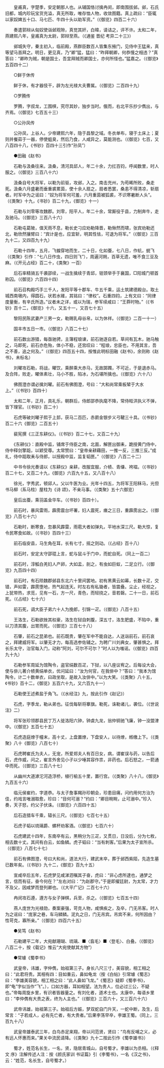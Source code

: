 <!-- { "loadSidebar": true } -->
　　皇甫真，字楚季，安定朝那人也。从辅国恪讨擒冉闵，即南围拔邺。邺，石氏旧都，城内珍玩宝货充溢，真无所取，唯存恤人物，收敛图籍。真上疏曰：“臣辄以家奴婢五十口、马七匹、牛四十头以助军资。”（《御览》四百二十六） 

　　奏遣郭辩从匈奴使诣邺观隙，真觉其奸，白暐，请诘之，评不许。太和二年，燕建熙八年，皇甫真为太尉，郭辩至燕。（《通鉴 晋纪 考异二十三》） 

　　邺城失守，秦主初入，临前殿，燕群臣数百人皆集东掖门，见侍中王猛来，真等望马首拜之。明日，更见真，乃“卿”猛，猛曰：“昨拜朝卿，何恭慢之相违？”真答曰：“卿昨为贼，朝是国士，吾宜拜贼而卿国士，亦何所怪也。”猛嘉之。（《御览》五百四十二） 

　　○鲜于休传 

　　鲜于休，有才器伎干，辟为左光禄大夫曹属。（《御览》二百四十九） 

　　○罗腾传 

　　罗腾，字叔龙，工围棋，究尽其妙，独步当时。俄而，右北平乐抄少儁出，与齐焉。（《御览》七百五十三） 

　　○公孙凤传 

　　公孙凤，上谷人。少帝建熙六年，隐于昌黎之域。冬衣单布，寝于土床上；夏则并餐茹于一器，停使蛆臭，然后乃食，人咸异之，莫能测也。（《御览》七百，又八百四十八，《书钞》百四十三引作“孙凤”） 

　　●田融《赵书》 

　　石勒与汲桑往来。汲桑，清河具邱人，年二十余，力扛百钧，呼闻数里，时人服之。（《御览》三百八十六） 

　　汲桑自号大将军，以勒为前驱，攻邺，入之。南击充州，为苟晞所败，桑走死。汲桑六月盛暑而垂重裘累茵，使十余人扇之，扇者悉罢，桑恚不得清凉，斩扇者。时军中为之谣曰：“奴为将军何可羞，六月重茵被狐裘，不识寒暑断人头”。（《类聚》十九，《书钞》百二十九，《御览》十一） 

　　石勒与刘零等攻魏郡。刘零，阳平人，年二十余，常厮役于县，力制奔牛，走及驰马。（《御览》三百八十六） 

　　石勒屯葛陂，值天雨不息，勒长史刁应劝勒降晋，勒愀然而啸，张宾劝勒还北，勒欣然攘臂曰：“宾计是也，应宜斩，明其性怯，可退为将军。”（《御览》三百九十二，又四百九十九） 

　　石勒十四年，五月，飞蝗穿地而生，二十日，化如蚕，七八日，作蚢，蜕飞（《类聚》引作：“七八日作虫，四日则飞”），周遍河朔，百草无遗，唯不食三豆及麻。（《开元占经》百二十，《类聚》一百） 

　　后石率精骑五千袭邵续，一战生擒续于青邱，钳颈举手于襄国，□阳城门顿首称囚。（《御览》六百四十四） 

　　前石召构殿巧手三千人，发阳平等十郡车、牛五千乘，运土筑建德殿台。取土城西南墩内，得圆石，状若水碓，其铭曰：“律权”。石重四钧，上有文曰：“同律度量衡，有辛氏所造。”议者未之详，或以为瑞，参军续咸曰：“王莽时物。”（《书钞》百十二，《御览》十六，又五十一，又百七十五） 

　　黎阳民陈武妻产三男一女，勒赐乳母谷帛，以为休祥。（《御览》二百一十一） 

　　国丰市五日一市。（《御览》八百二十七） 

　　前石数出游猎，每亟驰骋，主簿程琅谏，前石驰逐自若。草间有瓦木，驰马触之，马即死，前石亦危殆，体小不稳，还宫叹曰：“程琅，忠臣也，不用其言，吾之不善，追之何及。”（《御览》四百五十四，按惟此明标田融《赵书》，余则称《赵书》，未标名） 

　　刘曜攻石勒，将战，曜饮，乘醉乘大赤马，无故踯躅，不可近，于是退赤马。及合阵，败走，曜体素壮，马小不胜，陷冰，为石堪所擒也。（《御览》六十八） 

　　佛图澄亦谓必擒刘曜。前石有佛图澄，号曰：“大和尚常乘板辇于大水上。”（《书钞》百四十） 

　　太和二年，正月，具礼乐，朝群后，侍郎邵恭执麾不降，常侍畦洪执义不弹，皆下理官。（《书钞》百二十） 

　　石虎等破刘曜子熙于上邽，获马二百匹，赤罽金银步义弓鞬三十具。（《书钞》百二十六《御览》二百五十） 

　　裴宪撰《三正东耕仪》。（《书钞》百二十七，又百二十九） 

　　《东耕仪》：直殿中监，铺席于侍臣之南，北面，解匣出御耒，跪授黄门侍中，侍中释剑擎跽，以颖受尊。太常赞曰：“皇帝亲耕藉田，一推一反，三推三反。”成礼，侍中跽取耒与侍郎，以授殿中监，监复韬匣。”（《御览》八百二十二） 

　　中书令徐光奏请以《东耕仪》亲耕，改服宜服，介帻、青缣、袴褶。（《书钞》百二十七，又百二十九，《御览》六百九十五，又八百十八） 

　　徐光，字秀武，顿邱人。父以牛医为业。光年十四五，为将军王阳秣马，光但书马柳（系马柱）屋柱为《诗 颂》，不亲马事。（《类聚》五十六御览） 

　　皇后出蚕，乘羽盖金华车。（《书钞》百四十）。 

　　前石时，暴风雷雨，霹雳震台坏署，妇人震死，瘗之三日，重霹雳出之。（《御览》八百七十六） 

　　石勒时，断寒食，忽暴风霹雷，雨雹大者如弹丸，平地水深三尺。勒大惊，复令民寒食如故。（《书钞》百四十三） 

　　前石临安县，马生角在耳，长有七寸，摇之则动。（《占经》百十八） 

　　前石时，安定太守邵琨上言，蛇与鼠斗于门中，而蛇自死。（同上一百二） 

　　前石时，淳觚白羌妇人产卵，大如盂，剖之，有虫如巨蚁，二足立行。（《御览》九百四十四） 

　　前石时，有石陨魏郡邺县东北六十里间罢地。初有黑黄云如幕，长数十疋，交错，声如雷，霹雳堕地，热气起连天。时左右有私锄者，皆震叠。尘止，经视之，上犹带热，求觅，见有一石，方一尺，青色，而轻挠之，音若磬。二十一日，前石死。（《占经》七十六） 

　　前石死，调大臣子弟六十人为挽郎，引锦一疋。（《御览》八百十五） 

　　王洛生，石勒欲挫其权豪，洛生在狱自刺腹，深五寸，洛生肥盛，不陷中，重以刀溃其腹，出胃而死。（《御览》三百七十八） 

　　石肇，前石之昆弟也。前石既贵，肇在军中不能自达，人送诣前石，前石哀之，拜建威将军。以肇无才力，每高选参佐辅之。为聘广川刘典女，肇甚惧之。拜长乐太守，治官每入门，动称“阿刘，可尔不可尔？”时人以为嗤谣。（《御览》四百九十九） 

　　石勒参军周延为馆陶令，盗官绢数百疋，下狱，以八座议宥之。后每设大会，使与俳儿著介帻黄绢单衣，优问延曰：“汝为何官，在我俳中？”答曰：“我本为馆陶令，计二十数单衣，曰政坐取，是故入汝俳中。”以为大笑。（《类聚》八十五，《书钞》百十二，《御览》五百六十九，又六百九十一） 

　　石勒使王述煮盐于角飞。（《水经注》九，按此引作《赵记》） 

　　石虎，字季龙，勒从弟也。征伐每斩将搴旗。勒死，诛勒诸儿，袭位。（《世说注》二） 

　　将军张珍领郡县民丁万人徙洛阳六钟，钟虡九龙，翁仲铜驰飞廉，钟一没盟津中。（《御览》五百七十五） 

　　石虎造庭燎于幢末，高十丈，上盘置燎，下盘安人，以待燎，縆缴上下。（《类聚》八十《御览》八百七十） 

　　石虎聘崔氏为夫人，无宠，所爱郑夫人有百日女，病，谓崔误与药，以告后石，虎作威，问之，崔言外舍见小子以少唾其容作祟，非药也。后石怒之，一箭通中而死。（《御览》三百八十七） 

　　从幽州大道滹沱河造浮桥，植行榆五十里，置行宫。（《类聚》八十八，《御览》九百五十六） 

　　临元侯崔约，字道恭。与太子詹事羯孙珍朝会，珍患目痛，问约用何方治为佳，约戏言唯溺取愈，珍曰：“目何可溺？”约曰：“卿目睕睕，止可溺中。”珍入奏，天子怒，约父子伏诛。（《御览》六百四十五） 

　　后石造猎车千乘，辕长三尺。（《御览》七百七十五） 

　　石虎子韬以琉璃爵、螺杯劝客酒。（《御览》七百六十） 

　　石虎建武十四年，东南卒有云，黑稍分为三疋，又贯日，日没后，分为七枚，相去数十丈。其间有白云，如鱼鳞。虎子韬曰：“当有刺客。”后果为太子宣所杀。（《御览》八百七十七） 

　　前石有佛图澄，号曰大和尚，道法大行，建武末卒，葬于邺西紫陌，先造生墓已数年矣。（《书钞》九十二，《御览》百九十五） 

　　宣咸卒后五年，石虎梦见咸涕泗嘱其子奋，虎曰：“非心虑所逮也，通梦之言，信而有征，奋今何在？”左右对曰：“为赵郡守。”于是即擢廷尉，为太常，才力不及父，因咸梦而登列卿也。（《大平广记》二百七十六） 

　　冉闵攻石遵，遵方与女子弹棋，兵至，杀之。（《御览》七百五十四） 

　　燕人庞世为光禄勋，奏案豪强，苛克人物，咸惧疾之，及卒，门无吊客。时人为之谣曰：“庞家之巷，车马鳞鳞。泥丸之日，门无吊宾。吊宾不来，何所因由？性苛克，寡所亲。”（《御览》四百六十五） 

　　●吴笃《赵书》 

　　石勒建平二年，大宛献珊瑚、琉璃、■〈翕毛〉■〈登毛〉、白叠。（《御览》八百二十，按《载记》惟云“大宛使献其方物”） 

　　●常璩《蜀李书》 

　　武皇帝，讳雄，字仲儁，始祖第三子。身长八尺三寸，美容貌，相工相之曰：“此君将贵。其相有四：目如重云，鼻如龟龙（按《白帖》引常璩《蜀志》曰：“李雄美容貌，相工相之曰：“此人鼻如飞龙。”《蜀志》疑即《蜀李书》，即“龟”字似当作“飞”。），口如方器，耳如相望。法为贵人，位必过三公，不疑也。”帝每周旋乡里，有识者皆器量之。有刘化者，道术士也。太康中，每语乡里曰：“李仲儁有大贵之表，终为人主也。”（《御览》三百六十，又三百六十六） 

　　武帝讳雄，始祖第三子。始祖后方娠，梦双蛇自门升天，一蛇中断，及生，后常言：“子若成人，必有先亡者，有大贵者。”后果李荡早卒，李雄王蜀。（同上，三百九十八） 

　　武皇帝雄泰武三年，白鸟赤足来翔，帝以问范贤，贤曰：“鸟有反哺之义，必有远人怀惠而来。”果关中流民请降。（《类聚》九十二按此引作《蜀李雄书》） 

　　蜀才，姓范名长生，一名，贤，隐居青城山，自号蜀才。李雄以为丞相。（《释文 序》注解传述人注：按《颜氏家训 书证篇》引《李蜀书》，一名《汉之书》，云：“姓范，名长生，自号蜀才。） 

